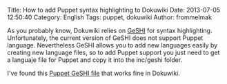 Title: How to add Puppet syntax highlighting to Dokuwiki
Date: 2013-07-05 12:50:40
Category: English
Tags: puppet, dokuwiki
Author: frommelmak

As you probably know, Dokuwiki relies on [GeSHI](http://qbnz.com/highlighter/) for syntax highlighting. Unfortunately, the current version of GeSHI does not support Puppet language. Nevertheless GeSHI allows you to add new languages easily by creating new language files, so to add Puppet support you just need to get a languaje file for Puppet and copy it into the inc/geshi folder.

I've found this [Puppet GeSHI file](https://github.com/jasonhancock/geshi-language-files/blob/master/puppet.php) that works fine in Dokuwiki.
